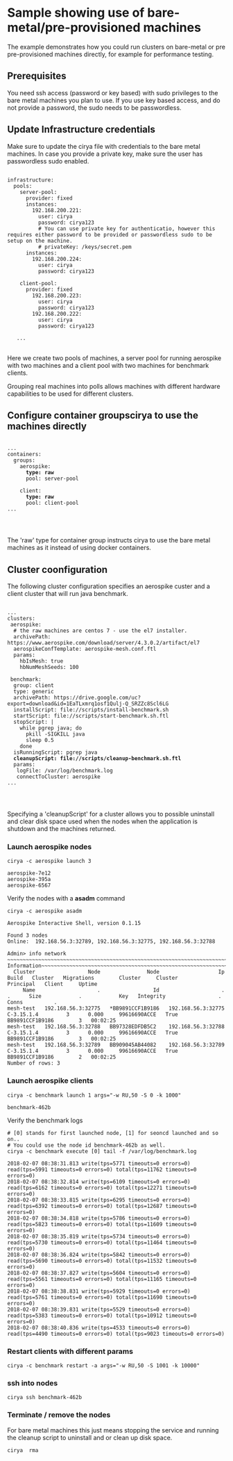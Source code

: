 # Sample showing use of bare-metal/pre-provisioned machines

The example demonstrates how you could run clusters on bare-metal or pre pre-provisioned machines directly, for example for performance testing.

## Prerequisites
You need ssh access (password or key based) with sudo privileges to the bare metal machines you plan to use.
If you use key based access, and do not provide a password, the sudo needs to be passwordless.

## Update Infrastructure credentials
Make sure to update the cirya file with credentials to the bare metal machines. In case you provide a private key, make sure the user has passwordless sudo enabled.

<pre>
<code>
infrastructure:
  pools:
    server-pool:
      provider: fixed
      instances:
        192.168.200.221:
          user: cirya
          password: cirya123
          # You can use private key for authenticatio, however this requires either password to be provided or passwordless sudo to be setup on the machine.
          # privateKey: /keys/secret.pem
      instances:
        192.168.200.224:
          user: cirya
          password: cirya123

    client-pool:
      provider: fixed
        192.168.200.223:
          user: cirya
          password: cirya123
        192.168.200.222:
          user: cirya
          password: cirya123

   ...
</code>
</pre>

Here we create two pools of machines, a server pool for running aerospike with two machines and a client pool with two machines for benchmark clients.

Grouping real machines into polls allows machines with different hardware capabilities to be used for different clusters.

## Configure container groupscirya to use the machines directly

<pre>
<code>
...
containers:
  groups:
    aerospike:
      <b>type: raw</b>
      pool: server-pool

    client:
      <b>type: raw</b>
      pool: client-pool
...
</pre>
</code>

The 'raw' type for container group instructs cirya to use the bare metal machines as it instead of using docker containers.

## Cluster coonfiguration

The following cluster configuration specifies an aerospike custer and a client cluster that will run java benchmark.

<pre>
<code>
...
clusters:
 aerospike:
  # the raw machines are centos 7 - use the el7 installer.
  archivePath: https://www.aerospike.com/download/server/4.3.0.2/artifact/el7
  aerospikeConfTemplate: aerospike-mesh.conf.ftl
  params:
    hbIsMesh: true
    hbNumMeshSeeds: 100

 benchmark:
  group: client
  type: generic
  archivePath: https://drive.google.com/uc?export=download&id=1EaTLxmrq1osf1Qulj-Q_SRZZc8Scl6LG
  installScript: file://scripts/install-benchmark.sh
  startScript: file://scripts/start-benchmark.sh.ftl
  stopScript: |
    while pgrep java; do
      pkill -SIGKILL java
      sleep 0.5
    done
  isRunningScript: pgrep java
  <b>cleanupScript: file://scripts/cleanup-benchmark.sh.ftl</b>
  params:
   logFile: /var/log/benchmark.log
   connectToCluster: aerospike
...
</pre>
</code>

Specifying a 'cleanupScript' for a cluster allows you to possible uninstall and clear disk space used when the nodes when the application is shutdown and the machines returned.

### Launch aerospike nodes
```
cirya -c aerospike launch 3

aerospike-7e12
aerospike-395a
aerospike-6567
```
Verify the nodes with a <b>asadm</b> command

```
cirya -c aerospike asadm

Aerospike Interactive Shell, version 0.1.15

Found 3 nodes
Online:  192.168.56.3:32789, 192.168.56.3:32775, 192.168.56.3:32788

Admin> info network
~~~~~~~~~~~~~~~~~~~~~~~~~~~~~~~~~~~~~~~~~~~~~~~~~~~~~~~~~~~~~~~~~~~~~~~~~~~~Network Information~~~~~~~~~~~~~~~~~~~~~~~~~~~~~~~~~~~~~~~~~~~~~~~~~~~~~~~~~~~~~~~~~~~~~~~~~~~~
  Cluster                 Node               Node                   Ip        Build   Cluster   Migrations        Cluster     Cluster         Principal   Client     Uptime
     Name                    .                 Id                    .            .      Size            .            Key   Integrity                 .    Conns          .
mesh-test   192.168.56.3:32775   *BB9891CCF1B9186   192.168.56.3:32775   C-3.15.1.4         3      0.000     99616690ACCE   True        BB9891CCF1B9186        3   00:02:25
mesh-test   192.168.56.3:32788   BB97328EDFDB5C2    192.168.56.3:32788   C-3.15.1.4         3      0.000     99616690ACCE   True        BB9891CCF1B9186        3   00:02:25
mesh-test   192.168.56.3:32789   BB909045AB44082    192.168.56.3:32789   C-3.15.1.4         3      0.000     99616690ACCE   True        BB9891CCF1B9186        2   00:02:25
Number of rows: 3
```

### Launch aerospike clients

```
cirya -c benchmark launch 1 args="-w RU,50 -S 0 -k 1000"

benchmark-462b

```

Verify the benchmark logs

```
# [0] stands for first launched node, [1] for seoncd launched and so on..
# You could use the node id benchmark-462b as well.
cirya -c benchmark execute [0] tail -f /var/log/benchmark.log

2018-02-07 08:38:31.813 write(tps=5771 timeouts=0 errors=0) read(tps=5991 timeouts=0 errors=0) total(tps=11762 timeouts=0 errors=0)
2018-02-07 08:38:32.814 write(tps=6109 timeouts=0 errors=0) read(tps=6162 timeouts=0 errors=0) total(tps=12271 timeouts=0 errors=0)
2018-02-07 08:38:33.815 write(tps=6295 timeouts=0 errors=0) read(tps=6392 timeouts=0 errors=0) total(tps=12687 timeouts=0 errors=0)
2018-02-07 08:38:34.818 write(tps=5786 timeouts=0 errors=0) read(tps=5823 timeouts=0 errors=0) total(tps=11609 timeouts=0 errors=0)
2018-02-07 08:38:35.819 write(tps=5734 timeouts=0 errors=0) read(tps=5730 timeouts=0 errors=0) total(tps=11464 timeouts=0 errors=0)
2018-02-07 08:38:36.824 write(tps=5842 timeouts=0 errors=0) read(tps=5690 timeouts=0 errors=0) total(tps=11532 timeouts=0 errors=0)
2018-02-07 08:38:37.827 write(tps=5604 timeouts=0 errors=0) read(tps=5561 timeouts=0 errors=0) total(tps=11165 timeouts=0 errors=0)
2018-02-07 08:38:38.831 write(tps=5929 timeouts=0 errors=0) read(tps=5761 timeouts=0 errors=0) total(tps=11690 timeouts=0 errors=0)
2018-02-07 08:38:39.831 write(tps=5529 timeouts=0 errors=0) read(tps=5383 timeouts=0 errors=0) total(tps=10912 timeouts=0 errors=0)
2018-02-07 08:38:40.836 write(tps=4533 timeouts=0 errors=0) read(tps=4490 timeouts=0 errors=0) total(tps=9023 timeouts=0 errors=0)
```
### Restart clients with different params

```
cirya -c benchmark restart -a args="-w RU,50 -S 1001 -k 10000"
```

### ssh into nodes

```
cirya ssh benchmark-462b
```

### Terminate / remove the nodes
For bare metal machines this just means stopping the service and running the cleanup script to uninstall and or clean up disk space.
```
cirya  rma
```
